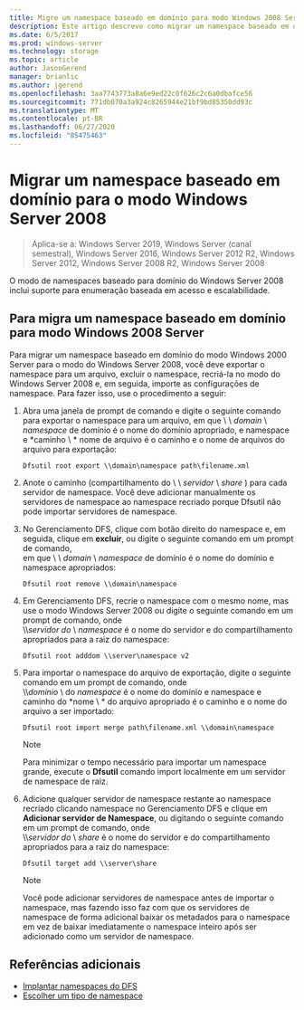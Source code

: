 ```yaml
---
title: Migre um namespace baseado em domínio para modo Windows 2008 Server
description: Este artigo descreve como migrar um namespace baseado em domínio para o modo do Windows Server 2008
ms.date: 6/5/2017
ms.prod: windows-server
ms.technology: storage
ms.topic: article
author: JasonGerend
manager: brianlic
ms.author: jgerend
ms.openlocfilehash: 3aa7743773a8a6e9ed22c0f626c2c6a0dbafce56
ms.sourcegitcommit: 771db070a3a924c8265944e21bf9bd85350dd93c
ms.translationtype: MT
ms.contentlocale: pt-BR
ms.lasthandoff: 06/27/2020
ms.locfileid: "85475463"
---
```

# <a name="migrate-a-domain-based-namespace-to-windows-server-2008-mode"></a>Migrar um namespace baseado em domínio para o modo Windows Server 2008

> Aplica-se a: Windows Server 2019, Windows Server (canal semestral), Windows Server 2016, Windows Server 2012 R2, Windows Server 2012, Windows Server 2008 R2, Windows Server 2008

O modo de namespaces baseado para domínio do Windows Server 2008 inclui suporte para enumeração baseada em acesso e escalabilidade.

## <a name="to-migrate-a-domain-based-namespace-to-windows-server-2008-mode"></a>Para migra um namespace baseado em domínio para modo Windows 2008 Server

Para migrar um namespace baseado em domínio do modo Windows 2000 Server para o modo do Windows Server 2008, você deve exportar o namespace para um arquivo, excluir o namespace, recriá-la no modo do Windows Server 2008 e, em seguida, importe as configurações de namespace. Para fazer isso, use o procedimento a seguir:

1.  Abra uma janela de prompt de comando e digite o seguinte comando para exportar o namespace para um arquivo, em que \\ \\ *domain* \\ *namespace* de domínio é o nome do domínio apropriado, e namespace e *caminho \\ * nome de arquivo é o caminho e o nome de arquivos do arquivo para exportação:
     ```
     Dfsutil root export \\domain\namespace path\filename.xml
     ```
2.  Anote o caminho (compartilhamento do \\ \\ *servidor* \\ *share* ) para cada servidor de namespace. Você deve adicionar manualmente os servidores de namespace ao namespace recriado porque Dfsutil não pode importar servidores de namespace.
3.  No Gerenciamento DFS, clique com botão direito do namespace e, em seguida, clique em **excluir**, ou digite o seguinte comando em um prompt de comando, <br /> em que \\ \\ *domain* \\ *namespace* de domínio é o nome do domínio e namespace apropriados:
     ```
     Dfsutil root remove \\domain\namespace
     ```
4.  Em Gerenciamento DFS, recrie o namespace com o mesmo nome, mas use o modo Windows Server 2008 ou digite o seguinte comando em um prompt de comando, onde <br /> \\\\*servidor do* \\ *namespace* é o nome do servidor e do compartilhamento apropriados para a raiz do namespace:
     ```
     Dfsutil root adddom \\server\namespace v2
     ```
5.  Para importar o namespace do arquivo de exportação, digite o seguinte comando em um prompt de comando, onde <br /> \\\\*domínio* \\ do *namespace* é o nome do domínio e namespace e caminho do *nome \\ * do arquivo apropriado é o caminho e o nome do arquivo a ser importado:
     ```
     Dfsutil root import merge path\filename.xml \\domain\namespace
     ```

    > [!NOTE]
    > Para minimizar o tempo necessário para importar um namespace grande, execute o **Dfsutil** comando import localmente em um servidor de namespace de raiz.
6.  Adicione qualquer servidor de namespace restante ao namespace recriado clicando namespace no Gerenciamento DFS e clique em **Adicionar servidor de Namespace**, ou digitando o seguinte comando em um prompt de comando, onde <br /> \\\\*servidor do* \\ *share* é o nome do servidor e do compartilhamento apropriados para a raiz do namespace:
     ```
     Dfsutil target add \\server\share
     ```

    > [!NOTE]
    > Você pode adicionar servidores de namespace antes de importar o namespace, mas fazendo isso faz com que os servidores de namespace de forma adicional baixar os metadados para o namespace em vez de baixar imediatamente o namespace inteiro após ser adicionado como um servidor de namespace.

## <a name="additional-references"></a>Referências adicionais
-   [Implantar namespaces do DFS](deploying-dfs-namespaces.md)
-   [Escolher um tipo de namespace](choose-a-namespace-type.md)